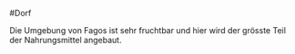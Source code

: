 #Dorf

Die Umgebung von Fagos ist sehr fruchtbar und hier wird der grösste Teil der Nahrungsmittel angebaut.
